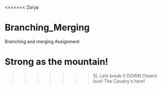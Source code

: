 <<<<<<< Zarya
# Branching_Merging
Branching and merging Assignment

Strong as the mountain!
=======
>>>>>>> SL
Lets break it DOWN
Cheers love! The Cavalry's here!